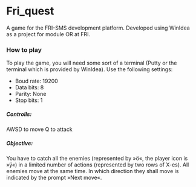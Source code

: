 <h1>
  Fri_quest
</h1>
<p>
  A game for the FRI-SMS development platform. Developed using WinIdea as a project for module OR at FRI.
</p>

<h3>
  How to play
</h3>
<p>
  To play the game, you will need some sort of a terminal (Putty or the terminal which is provided by WinIdea). Use the following settings:
  <ul>
    <li>
      Boud rate: 19200
    </li>
    <li>
      Data bits: 8
    </li>
    <li>
      Parity: None
    </li>
    <li>
      Stop bits: 1
    </li>
  </ul>
  <h5>
    Controlls:
  </h5>
  AWSD to move
  Q to attack
  <h5>
    Objective:
  </h5>
  You have to catch all the enemies (represented by »ö«, the player icon is »ÿ«) in a limited number of actions (represented by two rows of X-es). All enemies move at the same time. In which direction they shall move is 
  indicated by the prompt »Next move«.
</p>
